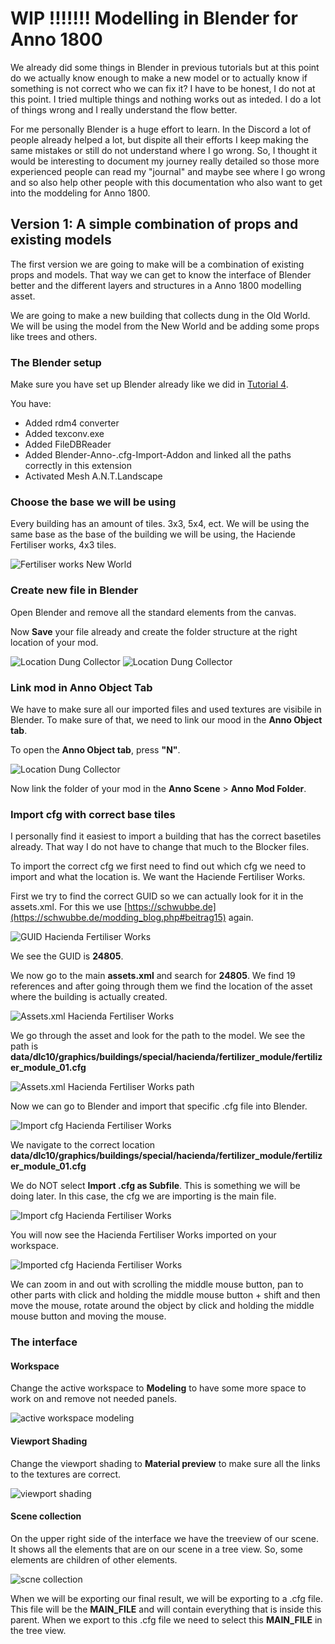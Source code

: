 # WIP !!!!!!! Modelling in Blender for Anno 1800

We already did some things in Blender in previous tutorials but at this point do we actually know enough to make a new model or to actually know if something is not correct who we can fix it? I have to be honest, I do not at this point. I tried multiple things and nothing works out as inteded. I do a lot of things wrong and I really understand the flow better.

For me personally Blender is a huge effort to learn. In the Discord a lot of people already helped a lot, but dispite all their efforts I keep making the same mistakes or still do not understand where I go wrong. So, I thought it would be interesting to document my journey really detailed so those more experienced people can read my "journal" and maybe see where I go wrong and so also help other people with this documentation who also want to get into the moddeling for Anno 1800.

## Version 1: A simple combination of props and existing models

The first version we are going to make will be a combination of existing props and models. That way we can get to know the interface of Blender better and the different layers and structures in a Anno 1800 modelling asset.

We are going to make a new building that collects dung in the Old World. We will be using the model from the New World and be adding some props like trees and others.

### The Blender setup

Make sure you have set up Blender already like we did in [Tutorial 4](https://github.com/anno-mods/modding-guide/blob/main/hier0nimus-tutorials/04-making-new-ship/readme.md#blender).

You have:
- Added rdm4 converter
- Added texconv.exe
- Added FileDBReader
- Added Blender-Anno-.cfg-Import-Addon and linked all the paths correctly in this extension
- Activated Mesh A.N.T.Landscape

### Choose the base we will be using

Every building has an amount of tiles. 3x3, 5x4, ect. We will be using the same base as the base of the building we will be using, the Haciende Fertiliser works, 4x3 tiles.

![Fertiliser works New World](./_sources/blender-1-0.jpg)

### Create new file in Blender 

Open Blender and remove all the standard elements from the canvas. 

Now **Save** your file already and create the folder structure at the right location of your mod.

![Location Dung Collector](./_sources/blender-1-1.jpg)
![Location Dung Collector](./_sources/blender-1-2.jpg)

### Link mod in Anno Object Tab 

We have to make sure all our imported files and used textures are visibile in Blender. To make sure of that, we need to link our mood in the **Anno Object tab**.

To open the **Anno Object tab**, press **"N"**.

![Location Dung Collector](./_sources/blender-1-3.jpg)

Now link the folder of your mod in the **Anno Scene** > **Anno Mod Folder**.

### Import cfg with correct base tiles

I personally find it easiest to import a building that has the correct basetiles already. That way I do not have to change that much to the Blocker files.

To import the correct cfg we first need to find out which cfg we need to import and what the location is. We want the Haciende Fertiliser Works.

First we try to find the correct GUID so we can actually look for it in the assets.xml. For this we use [https://schwubbe.de](https://schwubbe.de/modding_blog.php#beitrag15) again. 

![GUID Hacienda Fertiliser Works](./_sources/blender-1-4.jpg)

We see the GUID is **24805**. 

We now go to the main **assets.xml** and search for **<GUID>24805</GUID>**. We find 19 references and after going through them we find the location of the asset where the building is actually created. 

![Assets.xml Hacienda Fertiliser Works](./_sources/blender-1-5.jpg)

We go through the asset and look for the path to the model.
We see the path is **data/dlc10/graphics/buildings/special/hacienda/fertilizer_module/fertilizer_module_01.cfg**

![Assets.xml Hacienda Fertiliser Works path](./_sources/blender-1-6.jpg)

Now we can go to Blender and import that specific .cfg file into Blender.

![Import cfg Hacienda Fertiliser Works](./_sources/blender-1-7.jpg)

We navigate to the correct location **data/dlc10/graphics/buildings/special/hacienda/fertilizer_module/fertilizer_module_01.cfg**

We do NOT select **Import .cfg as Subfile**. This is something we will be doing later. In this case, the cfg we are importing is the main file.

![Import cfg Hacienda Fertiliser Works](./_sources/blender-1-8.jpg)

You will now see the Hacienda Fertiliser Works imported on your workspace.

![Imported cfg Hacienda Fertiliser Works](./_sources/blender-1-9.jpg)

We can zoom in and out with scrolling the middle mouse button, pan to other parts with click and holding the middle mouse button + shift and then move the mouse, rotate around the object by click and holding the middle mouse button and moving the mouse.

### The interface

#### Workspace

Change the active workspace to **Modeling** to have some more space to work on and remove not needed panels.

![active workspace modeling](./_sources/blender-1-10.jpg)

#### Viewport Shading

Change the viewport shading to **Material preview** to make sure all the links to the textures are correct.

![viewport shading](./_sources/blender-1-11.jpg)

#### Scene collection

On the upper right side of the interface we have the treeview of our scene. It shows all the elements that are on our scene in a tree view. So, some elements are children of other elements.

![scne collection](./_sources/blender-1-12.jpg)

When we will be exporting our final result, we will be exporting to a .cfg file. This file will be the **MAIN_FILE** and will contain everything that is inside this parent. When we export to this .cfg file we need to select this **MAIN_FILE** in the tree view.



